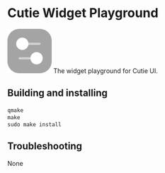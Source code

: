 # Cutie Widget Playground
<img src="cutie-widget-playground.svg" width="100px">
The widget playground for Cutie UI.

## Building and installing

```
qmake
make
sudo make install
```

## Troubleshooting
None
